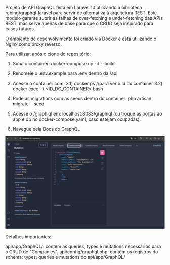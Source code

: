 Projeto de API GraphQL feita em Laravel 10 utilizando a biblioteca rebing/graphql-laravel para servir de alternativa à arquitetura REST. 
Este modelo garante suprir as falhas de over-fetching e under-fetching das APIs REST, mas serve apenas de base para que o CRUD seja inspirado para casos futuros.

O ambiente de desenvolvimento foi criado via Docker e está utilizando o Nginx como proxy reverso.

Para utilizar, após o clone do repositório:

1) Suba o container: docker-compose up -d --build

2) Renomeie o .env.example para .env dentro da /api

3) Acesse o container com:
   3.1) docker ps //para ver o id do container
   3.2) docker exec -it <ID_DO_CONTAINER> bash

5) Rode as migrations com as seeds dentro do container: php artisan migrate --seed

6) Acesse o /graphiql em: localhost:8083/graphiql (ou troque as portas ao app e db no docker-compose.yaml, caso estejam ocupadas).

7) Navegue pela Docs do GraphQL

![alt text](printscreen/graphiql.png)

Detalhes importantes: 

api/app/GraphQL/: contêm as queries, types e mutations necessários para o CRUD de "Companies".
api/config/graphql.php: contêm os registros do schema: types, queries e mutations do api/app/GraphQL/
